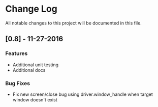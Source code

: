 # Change Log

All notable changes to this project will be documented in this file.

## [0.8] - 11-27-2016

### Features

* Additional unit testing
* Additional docs

### Bug Fixes

* Fix new screen/close bug using driver.window_handle when target window doesn't exist